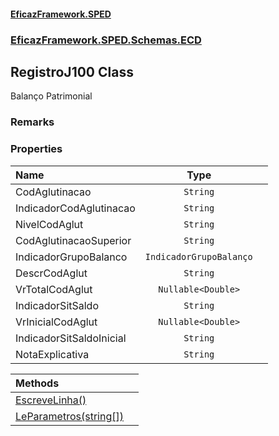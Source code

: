 #### [EficazFramework.SPED](EficazFrameworkSPED.md 'EficazFramework SPED')
### [EficazFramework.SPED.Schemas.ECD](EficazFramework.SPED.Schemas.ECD.md 'EficazFramework.SPED.Schemas.ECD')

## RegistroJ100 Class

Balanço Patrimonial

### Remarks
### Properties

| Name | Type | |
| :--- | :---: | :--- |
| CodAglutinacao | `String` |  |
| IndicadorCodAglutinacao | `String` |  |
| NivelCodAglut | `String` |  |
| CodAglutinacaoSuperior | `String` |  |
| IndicadorGrupoBalanco | `IndicadorGrupoBalanço` |  |
| DescrCodAglut | `String` |  |
| VrTotalCodAglut | `Nullable<Double>` |  |
| IndicadorSitSaldo | `String` |  |
| VrInicialCodAglut | `Nullable<Double>` |  |
| IndicadorSitSaldoInicial | `String` |  |
| NotaExplicativa | `String` |  |

| Methods | |
| :--- | :--- |
| [EscreveLinha()](EficazFramework.SPED.Schemas.ECD/RegistroJ100/EscreveLinha().md 'EficazFramework.SPED.Schemas.ECD.RegistroJ100.EscreveLinha()') | |
| [LeParametros(string[])](EficazFramework.SPED.Schemas.ECD/RegistroJ100/LeParametros(string[]).md 'EficazFramework.SPED.Schemas.ECD.RegistroJ100.LeParametros(string[])') | |
